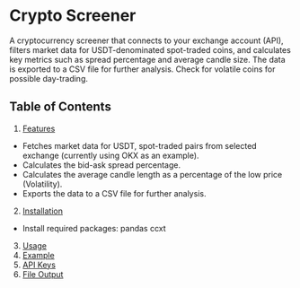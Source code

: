 # Crypto Screener

A cryptocurrency screener that connects to your exchange account (API), filters market data for USDT-denominated spot-traded coins, and calculates key metrics such as spread percentage and average candle size. The data is exported to a CSV file for further analysis. Check for volatile coins for possible day-trading.

## Table of Contents
1. [Features](#features)
- Fetches market data for USDT, spot-traded pairs from selected exchange (currently using OKX as an example).
- Calculates the bid-ask spread percentage.
- Calculates the average candle length as a percentage of the low price (Volatility).
- Exports the data to a CSV file for further analysis.

2. [Installation](#installation)
- Install required packages:
  pandas
  ccxt

3. [Usage](#usage)
4. [Example](#example)
5. [API Keys](#api-keys)
6. [File Output](#file-output)
